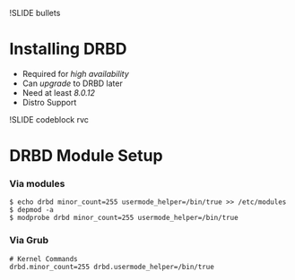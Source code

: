 !SLIDE bullets

# Installing DRBD

* Required for _high availability_
* Can _upgrade_ to DRBD later
* Need at least _8.0.12_
* Distro Support

!SLIDE codeblock rvc

# DRBD Module Setup

### Via modules

    $ echo drbd minor_count=255 usermode_helper=/bin/true >> /etc/modules
    $ depmod -a
    $ modprobe drbd minor_count=255 usermode_helper=/bin/true

### Via Grub

    # Kernel Commands
    drbd.minor_count=255 drbd.usermode_helper=/bin/true
